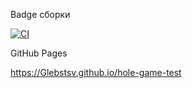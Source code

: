 
Badge сборки

[![CI](https://github.com/Glebstsv/hole-game-test/actions/workflows/ci.yml/badge.svg)](https://github.com/Glebstsv/hole-game-test/actions/workflows/ci.yml)

GitHub Pages

https://Glebstsv.github.io/hole-game-test
